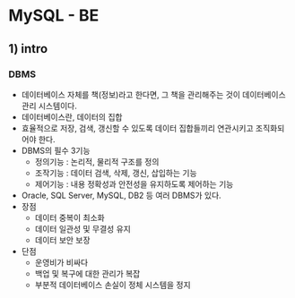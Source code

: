 # MySQL - BE
## 1) intro
### DBMS
- 데이터베이스 자체를 책(정보)라고 한다면, 그 책을 관리해주는 것이 데이터베이스 관리 시스템이다.
- 데이터베이스란, 데이터의 집합
- 효율적으로 저장, 검색, 갱신할 수 있도록 데이터 집합들끼리 연관시키고 조직화되어야 한다.
- DBMS의 필수 3기능
  - 정의기능 : 논리적, 물리적 구조를 정의
  - 조작기능 : 데이터 검색, 삭제, 갱신, 삽입하는 기능
  - 제어기능 : 내용 정확성과 안전성을 유지하도록 제어하는 기능
- Oracle, SQL Server, MySQL, DB2 등 여러 DBMS가 있다.
- 장점
  - 데이터 중복이 최소화
  - 데이터 일관성 및 무결성 유지
  - 데이터 보안 보장
- 단점
  - 운영비가 비싸다
  - 백업 및 복구에 대한 관리가 복잡
  - 부분적 데이터베이스 손실이 정체 시스템을 정지